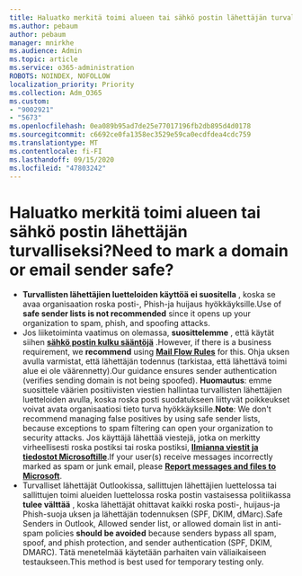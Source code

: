 ```yaml
---
title: Haluatko merkitä toimi alueen tai sähkö postin lähettäjän turvalliseksi?
ms.author: pebaum
author: pebaum
manager: mnirkhe
ms.audience: Admin
ms.topic: article
ms.service: o365-administration
ROBOTS: NOINDEX, NOFOLLOW
localization_priority: Priority
ms.collection: Adm_O365
ms.custom:
- "9002921"
- "5673"
ms.openlocfilehash: 0ea089b95ad7de25e77017196fb2db895d4d0178
ms.sourcegitcommit: c6692ce0fa1358ec3529e59ca0ecdfdea4cdc759
ms.translationtype: MT
ms.contentlocale: fi-FI
ms.lasthandoff: 09/15/2020
ms.locfileid: "47803242"
---
```

# <a name="need-to-mark-a-domain-or-email-sender-safe"></a><span data-ttu-id="2463b-102">Haluatko merkitä toimi alueen tai sähkö postin lähettäjän turvalliseksi?</span><span class="sxs-lookup"><span data-stu-id="2463b-102">Need to mark a domain or email sender safe?</span></span>

- <span data-ttu-id="2463b-103">**Turvallisten lähettäjien luetteloiden käyttöä ei suositella** , koska se avaa organisaation roska posti-, Phish-ja huijaus hyökkäyksille.</span><span class="sxs-lookup"><span data-stu-id="2463b-103">Use of **safe sender lists is not recommended** since it opens up your organization to spam, phish, and spoofing attacks.</span></span>
- <span data-ttu-id="2463b-104">Jos liiketoiminta vaatimus on olemassa, **suosittelemme** , että käytät siihen **[sähkö postin kulku sääntöjä](https://docs.microsoft.com/microsoft-365/security/office-365-security/create-safe-sender-lists-in-office-365?view=o365-worldwide#recommended-use-mail-flow-rules)** .</span><span class="sxs-lookup"><span data-stu-id="2463b-104">However, if there is a business requirement, we **recommend** using **[Mail Flow Rules](https://docs.microsoft.com/microsoft-365/security/office-365-security/create-safe-sender-lists-in-office-365?view=o365-worldwide#recommended-use-mail-flow-rules)** for this.</span></span> <span data-ttu-id="2463b-105">Ohja uksen avulla varmistat, että lähettäjän todennus (tarkistaa, että lähettävä toimi alue ei ole väärennetty).</span><span class="sxs-lookup"><span data-stu-id="2463b-105">Our guidance ensures sender authentication (verifies sending domain is not being spoofed).</span></span> <span data-ttu-id="2463b-106">**Huomautus**: emme suosittele väärien positiivisten viestien hallintaa turvallisten lähettäjien luetteloiden avulla, koska roska posti suodatukseen liittyvät poikkeukset voivat avata organisaatiosi tieto turva hyökkäyksille.</span><span class="sxs-lookup"><span data-stu-id="2463b-106">**Note**: We don't recommend managing false positives by using safe sender lists, because exceptions to spam filtering can open your organization to security attacks.</span></span> <span data-ttu-id="2463b-107">Jos käyttäjä lähettää viestejä, jotka on merkitty virheellisesti roska postiksi tai roska postiksi, **[Ilmianna viestit ja tiedostot Microsoftille](https://protection.office.com/reportsubmission)**.</span><span class="sxs-lookup"><span data-stu-id="2463b-107">If your user(s) receive messages incorrectly marked as spam or junk email, please **[Report messages and files to Microsoft](https://protection.office.com/reportsubmission)**.</span></span>
- <span data-ttu-id="2463b-108">Turvalliset lähettäjät Outlookissa, sallittujen lähettäjien luettelossa tai sallittujen toimi alueiden luettelossa roska postin vastaisessa politiikassa **tulee välttää** , koska lähettäjät ohittavat kaikki roska posti-, huijaus-ja Phish-suoja uksen ja lähettäjän todennuksen (SPF, DKIM, dMarc).</span><span class="sxs-lookup"><span data-stu-id="2463b-108">Safe Senders in Outlook, Allowed sender list, or allowed domain list in anti-spam policies **should be avoided** because senders bypass all spam, spoof, and phish protection, and sender authentication (SPF, DKIM, DMARC).</span></span> <span data-ttu-id="2463b-109">Tätä menetelmää käytetään parhaiten vain väliaikaiseen testaukseen.</span><span class="sxs-lookup"><span data-stu-id="2463b-109">This method is best used for temporary testing only.</span></span>
